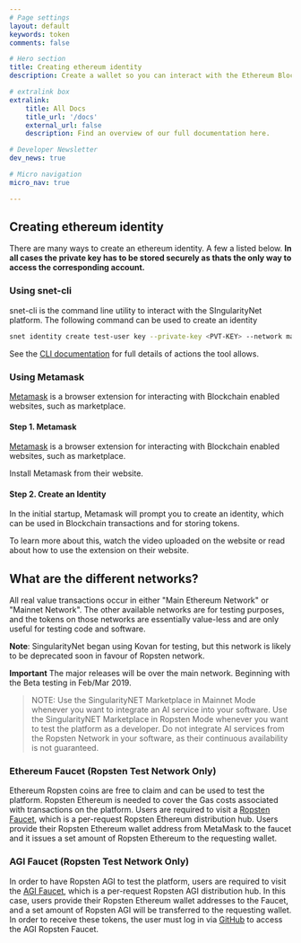 ```yaml
---
# Page settings
layout: default
keywords: token
comments: false

# Hero section
title: Creating ethereum identity
description: Create a wallet so you can interact with the Ethereum Blockchain

# extralink box
extralink:
    title: All Docs
    title_url: '/docs'
    external_url: false
    description: Find an overview of our full documentation here.

# Developer Newsletter
dev_news: true

# Micro navigation
micro_nav: true

---
```

## Creating ethereum identity

There are many ways to create an ethereum identity. A few a listed below. 
**In all cases the private key has to be stored securely as thats the only way to access the corresponding account.**

### Using snet-cli

snet-cli is the command line utility to interact with the SIngularityNet platform. The following command can be used to create an identity

```sh
snet identity create test-user key --private-key <PVT-KEY> --network mainnet
```
See the <a href="http://snet-cli-docs.singularitynet.io/organization.html" target="_blank">CLI documentation</a> for full details of actions the tool allows.

### Using Metamask

<a href="https://metamask.io/" target="_blank">Metamask</a> is a browser extension for interacting with Blockchain enabled websites, such as marketplace.  

#### Step 1. Metamask
                                                                                                                
[Metamask](https://metamask.io/) is a browser extension for interacting with Blockchain enabled websites, such as marketplace.
  
Install Metamask from their website.
                                                                                                                
#### Step 2. Create an Identity
                                                                                                                
In the initial startup, Metamask will prompt you to create an identity, which can be used in Blockchain transactions and for storing tokens.
                                                                                                                
To learn more about this, watch the video uploaded on the website or read about how to use the extension on their website.
                    

## What are the different networks?
                                                                                                                
All real value transactions occur in either "Main Ethereum Network" or "Mainnet Network". The other available networks are for testing purposes, and
the tokens on those networks are essentially value-less and are only useful for testing code and software.
                                                                                                                
**Note**: SingularityNet began using  Kovan for testing, but this network is likely to be deprecated soon in favour of Ropsten network.
                                                                                                                
 **Important** The major releases will be over the main network. Beginning with the Beta testing in Feb/Mar 2019.

>NOTE: Use the SingularityNET Marketplace in Mainnet Mode whenever you want to integrate an AI service into your software. Use the SingularityNET Marketplace in Ropsten Mode whenever you want to test the platform as a developer. Do not integrate AI services from the Ropsten Network in your software, as their continuous availability is not guaranteed.

### Ethereum Faucet (Ropsten Test Network Only)

Ethereum Ropsten coins are free to claim and can be used to test the platform. Ropsten Ethereum is needed to cover the Gas costs associated with transactions on the platform. Users are required to visit a [Ropsten Faucet](https://faucet.metamask.io/), which is a per-request Ropsten Ethereum distribution hub. Users provide their Ropsten Ethereum wallet address from MetaMask to the faucet and it issues a set amount of Ropsten Ethereum to the requesting wallet.

### AGI Faucet (Ropsten Test Network Only)

In order to have Ropsten AGI to test the platform, users are required to visit the [AGI Faucet](https://faucet.singularitynet.io/), which is a per-request Ropsten AGI distribution hub. In this case, users provide their Ropsten Ethereum wallet addresses to the Faucet, and a set amount of Ropsten AGI will be transferred to the requesting wallet. In order to receive these tokens, the user must log in via [GitHub](https://github.com/) to access the AGI Ropsten Faucet. 